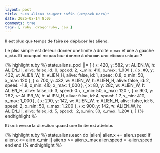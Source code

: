 ```yaml
---
layout: post
title: "Les aliens bougent enfin (Jetpack Hero)"
date: 2025-05-14 8:00
comments: true
tags: [ ruby, dragonruby, jeu ]
---
```


Il est plus que temps de faire se déplacer les aliens.

<!-- more -->

Le plus simple est de leur donner une limite à droite `x_max` et une à gauche `x_min`.
Et pourquoi ne pas leur donner à chacun une vitesse unique ?

{% highlight ruby %}
    state.aliens_pool ||= [
      { x: 420, y: 582, w: ALIEN_W, h: ALIEN_H, alive: false, id: 0, speed: 2, x_min: 410, x_max: 1_000 },
      { x: 80, y: 432, w: ALIEN_W, h: ALIEN_H, alive: false, id: 1, speed: 0.8, x_min: 50, x_max: 120 },
      { x: 700, y: 432, w: ALIEN_W, h: ALIEN_H, alive: false, id: 2, speed: -1.8, x_min: 410, x_max: 1_000 },
      { x: 80, y: 282, w: ALIEN_W, h: ALIEN_H, alive: false, id: 3, speed: 0.7, x_min: 50, x_max: 120 },
      { x: 900, y: 282, w: ALIEN_W, h: ALIEN_H, alive: false, id: 4, speed: 1.7, x_min: 410, x_max: 1_000 },
      { x: 200, y: 142, w: ALIEN_W, h: ALIEN_H, alive: false, id: 5, speed: 2, x_min: 50, x_max: 1_200 },
      { x: 900, y: 142, w: ALIEN_W, h: ALIEN_H, alive: false, id: 5, speed: -2, x_min: 50, x_max: 1_200 },
    ]
{% endhighlight %}

Et on inverse la direction quand une limite est atteinte.

{% highlight ruby %}
    state.aliens.each do |alien|
      alien.x += alien.speed
      if alien.x <= alien.x_min || alien.x >= alien.x_max
        alien.speed = -alien.speed
      end
    end
{% endhighlight %}

